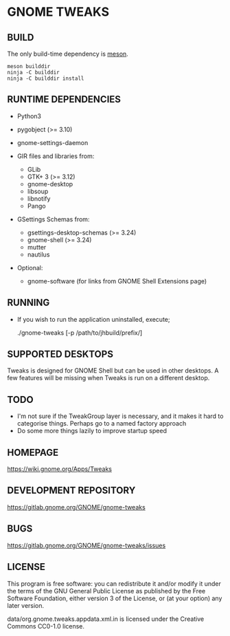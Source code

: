 GNOME TWEAKS
================


BUILD
-----
The only build-time dependency is [meson](http://mesonbuild.com/).

    meson builddir
    ninja -C builddir
    ninja -C builddir install

RUNTIME DEPENDENCIES
--------------------
* Python3
* pygobject (>= 3.10)
* gnome-settings-daemon

* GIR files and libraries from:
  - GLib
  - GTK+ 3 (>= 3.12)
  - gnome-desktop
  - libsoup
  - libnotify
  - Pango

* GSettings Schemas from:
  - gsettings-desktop-schemas (>= 3.24)
  - gnome-shell (>= 3.24)
  - mutter
  - nautilus

* Optional:
   - gnome-software (for links from GNOME Shell Extensions page)

RUNNING
-------
 * If you wish to run the application uninstalled, execute;

    ./gnome-tweaks [-p /path/to/jhbuild/prefix/]

SUPPORTED DESKTOPS
------------------
Tweaks is designed for GNOME Shell but can be used in other desktops.
A few features will be missing when Tweaks is run on a different desktop.

TODO
----
 * I'm not sure if the TweakGroup layer is necessary, and it makes
   it hard to categorise things. Perhaps go to a named factory approach
 * Do some more things lazily to improve startup speed

HOMEPAGE
--------
https://wiki.gnome.org/Apps/Tweaks

DEVELOPMENT REPOSITORY
----------------------
https://gitlab.gnome.org/GNOME/gnome-tweaks

BUGS
----
https://gitlab.gnome.org/GNOME/gnome-tweaks/issues

LICENSE
-------
This program is free software: you can redistribute it and/or modify it under
the terms of the GNU General Public License as published by the Free Software
Foundation, either version 3 of the License, or (at your option) any later version.

data/org.gnome.tweaks.appdata.xml.in is licensed under the Creative Commons
CC0-1.0 license.
